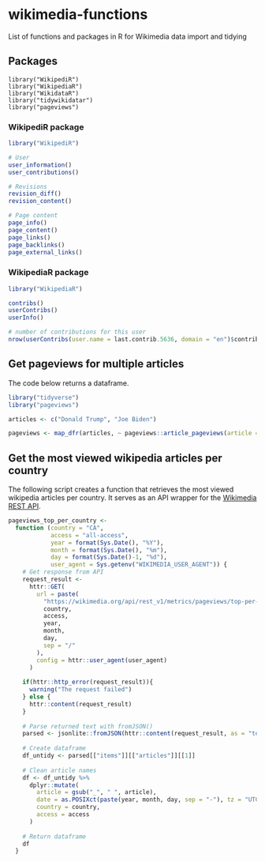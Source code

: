 # wikimedia-functions
List of functions and packages in R for Wikimedia data import and tidying

## Packages
```
library("WikipediR")
library("WikipediaR")
library("WikidataR")
library("tidywikidatar")
library("pageviews")
```

### WikipediR package
```R
library("WikipediR")

# User
user_information()
user_contributions()

# Revisions
revision_diff()
revision_content()

# Page content
page_info()
page_content()
page_links()
page_backlinks()
page_external_links()
```

### WikipediaR package
```R
library("WikipediaR")

contribs()
userContribs()
userInfo()

# number of contributions for this user
nrow(userContribs(user.name = last.contrib.5636, domain = "en")$contribs)
```

## Get pageviews for multiple articles
The code below returns a dataframe.
```R
library("tidyverse")
library("pageviews")

articles <- c("Donald Trump", "Joe Biden")

pageviews <- map_dfr(articles, ~ pageviews::article_pageviews(article = ., end = "2022100900"))
```

## Get the most viewed wikipedia articles per country
The following script creates a function that retrieves the most viewed wikipedia articles per country. It serves as an API wrapper for the [Wikimedia REST API](https://wikimedia.org/api/rest_v1/).

```R
pageviews_top_per_country <-
  function (country = "CA",
            access = "all-access",
            year = format(Sys.Date(), "%Y"),
            month = format(Sys.Date(), "%m"),
            day = format(Sys.Date()-1, "%d"),
            user_agent = Sys.getenv("WIKIMEDIA_USER_AGENT")) {
    # Get response from API
    request_result <-
      httr::GET(
        url = paste(
          "https://wikimedia.org/api/rest_v1/metrics/pageviews/top-per-country",
          country,
          access,
          year,
          month,
          day,
          sep = "/"
        ),
        config = httr::user_agent(user_agent)
      )
    
    if(httr::http_error(request_result)){
      warning("The request failed")
    } else {
      httr::content(request_result)
    }
    
    # Parse returned text with fromJSON()
    parsed <- jsonlite::fromJSON(httr::content(request_result, as = "text"))
    
    # Create dataframe
    df_untidy <- parsed[["items"]][["articles"]][[1]]
    
    # Clean article names
    df <- df_untidy %>% 
      dplyr::mutate(
        article = gsub("_", " ", article),
        date = as.POSIXct(paste(year, month, day, sep = "-"), tz = "UTC"),
        country = country,
        access = access
      )
    
    # Return dataframe
    df
  }
```
